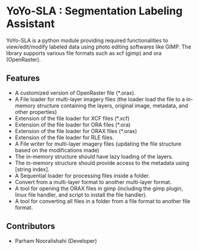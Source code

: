
# YoYo-SLA : Segmentation Labeling Assistant

YoYo-SLA is a python module providing required functionalities to view/edit/modify labeled data using photo editing softwares like GIMP. The library supports various file formats such as xcf (gimp) and ora (OpenRaster). 

## Features

* A customized version of OpenRaster file (*.orax).
* A File loader for multi-layer imagery files (the loader load the file to a in-memory structure containing the layers, original image, metadata, and other properties)
* Extension of the file loader for XCF files (*.xcf)
* Extension of the file loader for ORA files (*.ora)
* Extension of the file loader for ORAX files (*.orax)
* Extension of the file loader for RLE files.
* A File writer for multi-layer imagery files (updating the file structure based on the modifications made)
* The in-memory structure should have lazy loading of the layers.
* The in-memory structure should provide access to the metadata using [string index].
* A Sequential loader for processing files inside a folder.
* Convert from a multi-layer format to another multi-layer format.
* A tool for opening the ORAX files in gimp (including the gimp plugin, linux file handler, and script to install the file handler).
* A tool for converting all files in a folder from a file format to another file format.

## Contributors

* Parham Nooralishahi (Developer)
